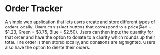 # Order Tracker
A simple web application that lets users create and store different types of orders locally.
Users can select buttons that correspond to a price(Red = $1.23, Green = $3.75, Blue = $2.50). 
Users can then input the quantity for that order and have the option to donate to a charity which rounds up their total.
The order is then stored locally, and donations are highlighted.
Users also have the option to delete their orders.




